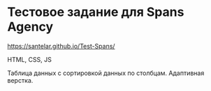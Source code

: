 # Тестовое задание для Spans Agency

https://santelar.github.io/Test-Spans/

HTML, CSS, JS

Таблица данных с сортировкой данных по столбцам.
Адаптивная верстка.
